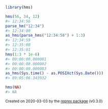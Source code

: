 ``` r
library(hms)

hms(56, 34, 12)
#> 12:34:56
parse_hm("12:34")
#> 12:34:00
as_hms(parse_hms("12:34:58") + 1:3)
#> 12:34:59
#> 12:35:00
#> 12:35:01
hms(1:3 * 1e-6)
#> 00:00:00.000001
#> 00:00:00.000002
#> 00:00:00.000003
as_hms(Sys.time() - as.POSIXct(Sys.Date()))
#> 09:05:06.343932

hms(NA)
#> NA
```

<sup>Created on 2020-03-03 by the [reprex package](https://reprex.tidyverse.org) (v0.3.0)</sup>
